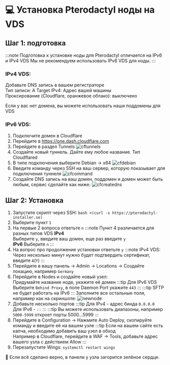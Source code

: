 # 💻 Установка Pterodactyl ноды на VDS
## Шаг 1: подготовка
:::note
Подготовка к установке ноды для Pterodactyl отличается на IPv6 и IPv4 VDS
Мы не рекомендуем использовать IPv6 VDS для ноды.
:::
### IPv4 VDS:
Добавьте DNS запись в вашем регистраторе  
Тип записи: A 
Target IPv4: Адрес вашей машины  
Проксирование (Cloudflare, оранжевое облако): выключено  
  
Если у вас нет домена, вы можете использовать наши поддомены для VDS

### IPv6 VDS:
1. Подключите домен в Cloudflare
2. Перейдите в https://one.dash.cloudflare.com
3. Перейдите в раздел Tunnels
![cftunnels](https://file.mom/files/wFc110.png)
4. Создайте новый туннель. Дайте ему любое название. Тип Cloudflared
5. В типе подключения выберите Debian -> x64
![cfdebian](https://file.mom/files/h0N09m.png)
6. Введите команду через SSH на ваш сервер, которую показывает для подключения туннеля
![cfcommand](https://file.mom/files/RnN5Fl.png)
7. Создайте DNS запись на ваш домен, поддомен и домен может быть любым, сервис сделайте как ниже:
![cfcreatedns](https://file.mom/files/a50RfW.png)

## Шаг 2: Установка
1. Запустите скрипт через SSH: `bash <(curl -s https://pterodactyl-installer.se)`
2. Выберите пункт `1`
3. На первые 2 вопроса ответьте `n`
:::note
Пункт 4 различается для разных типов VDS
**IPv4**  
Выберите `y`, введите ваш домен, еще раз введите `y`  
**IPv6**
Выберите `n`
:::
5. На вопрос про продолжение установки ответьте `y`
:::note
IPv4 VDS:
Через несколько минут нужно будет подтвердить сертификат, введите `A`(`Y`)
:::
6. Перейдите в вашу панель -> Admin -> Locations -> Создайте локацию, например `Germany`
7. Перейдите в Nodes и создайте новый узел:  
Придумайте название ноде, укажите её домен
:::tip
Для IPv6 VDS Выберите `Behind Proxy`, в поле Daemon Port укажите `443`
:::
:::tip
SFTP не будет работать на IPv6
:::
Заполните все остальные поля, например как на скриншоте:
![newnode](https://file.mom/files/kJ77yL.png)
8. Добавьте несколько портов
:::tip
Для IPv4 - адрес бинда `0.0.0.0`  
Для IPv6 - `::`
:::
:::tip
Вы можете использовать диапазоны, например `5000-5999` откроет порты 5000...5999
:::
9. Перейдите в Configuration -> Нажмите Auto Deploy, скопируйте команду и введите её на вашем узле
:::tip
Если на вашем сайте есть капча, необходимо добавить ваш узел в обход  
Например в Cloudflare, перейдите в WAF -> Tools, добавьте адрес вашего узла с действием Allow
:::
10. Перезапустите Wings: `systemctl restart wings`

🎉 Если всё сделано верно, в панели у узла загорится зелёное сердце.